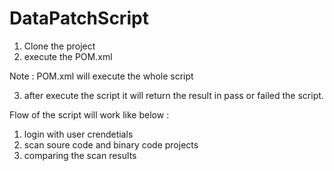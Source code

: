 # DataPatchScript


1. Clone the project 
2. execute the POM.xml

Note : POM.xml will execute the whole script

3. after execute the script it will return the result in pass or failed the script.


Flow of the script will work like below :

1. login with user crendetials
2. scan soure code and binary code projects
3. comparing the scan results

